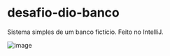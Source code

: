 # desafio-dio-banco

Sistema simples de um banco fictício.
Feito no IntelliJ.

![image](https://user-images.githubusercontent.com/106848192/181112002-0140641d-3557-4dbb-ac39-fa733aaa4c11.png)




